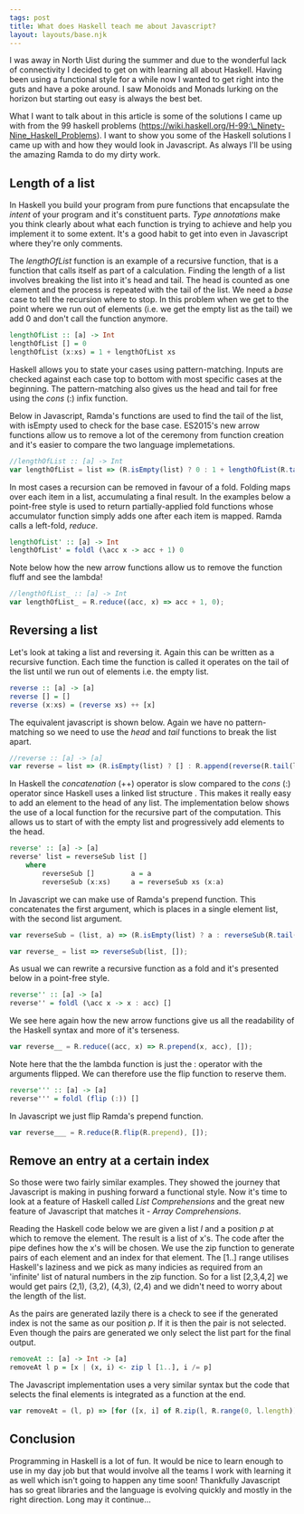 ```yaml
---
tags: post
title: What does Haskell teach me about Javascript?
layout: layouts/base.njk
---
```


I was away in North Uist during the summer and due to the wonderful lack of connectivity I decided to get on with learning all about Haskell. Having been using a functional style for a while now I wanted to get right into the guts and have a poke around. I saw Monoids and Monads lurking on the horizon but starting out easy is always the best bet.

What I want to talk about in this article is some of the solutions I came up with from the 99 haskell problems (<a href="https://wiki.haskell.org/H-99:_Ninety-Nine_Haskell_Problems" class="article-link" target="_blank">https://wiki.haskell.org/H-99:\_Ninety-Nine_Haskell_Problems</a>). I want to show you some of the Haskell solutions I came up with and how they would look in Javascript. As always I'll be using the amazing Ramda to do my dirty work.

## Length of a list

In Haskell you build your program from pure functions that encapsulate the _intent_ of your program and it's constituent parts. _Type annotations_ make you think clearly about what each function is trying to achieve and help you implement it to some extent. It's a good habit to get into even in Javascript where they're only comments.

The _lengthOfList_ function is an example of a recursive function, that is a function that calls itself as part of a calculation. Finding the length of a list involves breaking the list into it's head and tail. The head is counted as one element and the process is repeated with the tail of the list. We need a _base_ case to tell the recursion where to stop. In this problem when we get to the point where we run out of elements (i.e. we get the empty list as the tail) we add 0 and don't call the function anymore.

```hs
lengthOfList :: [a] -> Int
lengthOfList [] = 0
lengthOfList (x:xs) = 1 + lengthOfList xs
```

Haskell allows you to state your cases using pattern-matching. Inputs are checked against each case top to bottom with most specific cases at the beginning. The pattern-matching also gives us the head and tail for free using the _cons_ (:) infix function.

Below in Javascript, Ramda's functions are used to find the tail of the list, with isEmpty used to check for the base case. ES2015's new arrow functions allow us to remove a lot of the ceremony from function creation and it's easier to compare the two language implemetations.

```js
//lengthOfList :: [a] -> Int
var lengthOfList = list => (R.isEmpty(list) ? 0 : 1 + lengthOfList(R.tail(list)));
```

In most cases a recursion can be removed in favour of a fold. Folding maps over each item in a list, accumulating a final result. In the examples below a point-free style is used to return partially-applied fold functions whose accumulator function simply adds one after each item is mapped. Ramda calls a left-fold, _reduce_.

```hs
lengthOfList' :: [a] -> Int
lengthOfList' = foldl (\acc x -> acc + 1) 0
```

Note below how the new arrow functions allow us to remove the function fluff and see the lambda!

```js
//lengthOfList_ :: [a] -> Int
var lengthOfList_ = R.reduce((acc, x) => acc + 1, 0);
```

## Reversing a list

Let's look at taking a list and reversing it. Again this can be written as a recursive function. Each time the function is called it operates on the tail of the list until we run out of elements i.e. the empty list.

```hs
reverse :: [a] -> [a]
reverse [] = []
reverse (x:xs) = (reverse xs) ++ [x]
```

The equivalent javascript is shown below. Again we have no pattern-matching so we need to use the _head_ and _tail_ functions to break the list apart.

```js
//reverse :: [a] -> [a]
var reverse = list => (R.isEmpty(list) ? [] : R.append(reverse(R.tail(list)), R.head(list)));
```

In Haskell the _concatenation_ (++) operator is slow compared to the _cons_ (:) operator since Haskell uses a linked list structure . This makes it really easy to add an element to the head of any list. The implementation below shows the use of a local function for the recursive part of the computation. This allows us to start of with the empty list and progressively add elements to the head.

```hs
reverse' :: [a] -> [a]
reverse' list = reverseSub list []
    where
        reverseSub []         a = a
        reverseSub (x:xs)     a = reverseSub xs (x:a)
```

In Javascript we can make use of Ramda's prepend function. This concatenates the first argument, which is places in a single element list, with the second list argument.

```js
var reverseSub = (list, a) => (R.isEmpty(list) ? a : reverseSub(R.tail(list), R.prepend(R.head(list), a)));

var reverse_ = list => reverseSub(list, []);
```

As usual we can rewrite a recursive function as a fold and it's presented below in a point-free style.

```hs
reverse'' :: [a] -> [a]
reverse'' = foldl (\acc x -> x : acc) []
```

We see here again how the new arrow functions give us all the readability of the Haskell syntax and more of it's terseness.

```js
var reverse__ = R.reduce((acc, x) => R.prepend(x, acc), []);
```

Note here that the the lambda function is just the : operator with the arguments flipped. We can therefore use the flip function to reserve them.

```hs
reverse''' :: [a] -> [a]
reverse''' = foldl (flip (:)) []
```

In Javascript we just flip Ramda's prepend function.

```js
var reverse___ = R.reduce(R.flip(R.prepend), []);
```

## Remove an entry at a certain index

So those were two fairly similar examples. They showed the journey that Javascript is making in pushing forward a functional style. Now it's time to look at a feature of Haskell called _List Comprehensions_ and the great new feature of Javascript that matches it - _Array Comprehensions_.

Reading the Haskell code below we are given a list _l_ and a position _p_ at which to remove the element. The result is a list of x's. The code after the pipe defines how the x's will be chosen. We use the zip function to generate pairs of each element and an index for that element. The [1..] range utilises Haskell's laziness and we pick as many indicies as required from an 'infinite' list of natural numbers in the zip function. So for a list [2,3,4,2] we would get pairs (2,1), (3,2), (4,3), (2,4) and we didn't need to worry about the length of the list.

As the pairs are generated lazily there is a check to see if the generated index is not the same as our position _p_. If it is then the pair is not selected. Even though the pairs are generated we only select the list part for the final output.

```hs
removeAt :: [a] -> Int -> [a]
removeAt l p = [x | (x, i) <- zip l [1..], i /= p]
```

The Javascript implementation uses a very similar syntax but the code that selects the final elements is integrated as a function at the end.

```js
var removeAt = (l, p) => [for ([x, i] of R.zip(l, R.range(0, l.length)))  if (i !== p) x];
```

## Conclusion

Programming in Haskell is a lot of fun. It would be nice to learn enough to use in my day job but that would involve all the teams I work with learning it as well which isn't going to happen any time soon! Thankfully Javascript has so great libraries and the language is evolving quickly and mostly in the right direction. Long may it continue...
